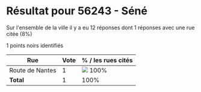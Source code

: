 # Résultat pour 56243 - Séné

Sur l'ensemble de la ville il y a eu 12 réponses dont 1 réponses avec une rue citée (8%)

1 points noirs identifiés

| Rue | Vote | % / les rues cités|
|-----|------|-------------------|
| Route de Nantes | 1 | <img src="../../img/bar_100.gif" />&nbsp;100%|
| **Total** | 1 | 100%|
